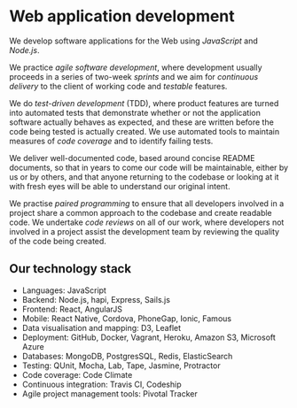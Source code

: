 # Web application development

We develop software applications for the Web using *JavaScript* and *Node.js*. 

We practice *agile software development*, where development usually proceeds in a series of two-week *sprints* and we aim for *continuous delivery* to the client of working code and *testable* features.   

We do *test-driven development* (TDD), where product features are turned into automated tests that demonstrate whether or not the application software actually behaves as expected, and these are written before the code being tested is actually created. We use automated tools to maintain measures of *code coverage* and to identify failing tests.  

We deliver well-documented code, based around concise README documents, so that in years to come our code will be maintainable, either by us or by others, and that anyone returning to the codebase or looking at it with fresh eyes will be able to understand our original intent.  

We practise *paired programming* to ensure that all developers involved in a project share a common approach to the codebase and create readable code.  We undertake *code reviews* on all of our work, where developers not involved in a project assist the development team by reviewing the quality of the code being created.  

## Our technology stack
  
+ Languages: JavaScript 
+ Backend: Node.js, hapi, Express, Sails.js
+ Frontend: React, AngularJS
+ Mobile: React Native, Cordova, PhoneGap, Ionic, Famous
+ Data visualisation and mapping: D3, Leaflet 
+ Deployment: GitHub, Docker, Vagrant, Heroku, Amazon S3, Microsoft Azure 
+ Databases: MongoDB, PostgresSQL, Redis, ElasticSearch
+ Testing: QUnit, Mocha, Lab, Tape, Jasmine, Protractor
+ Code coverage: Code Climate
+ Continuous integration: Travis CI, Codeship
+ Agile project management tools: Pivotal Tracker

